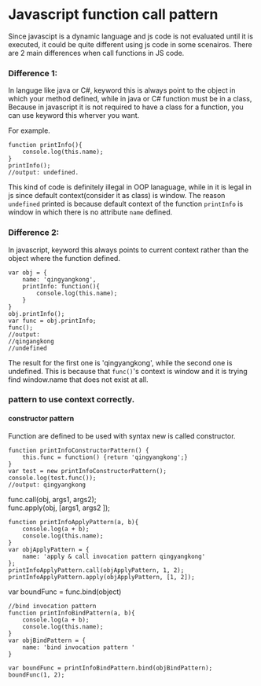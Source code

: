 # Javascript function call pattern
Since javascipt is a dynamic language and js code is not evaluated until it is executed, it could be quite different using js code in some scenairos. There are 2 main differences when call functions in JS code.
### Difference 1:
In languge like java or C#, keyword this is always point to the object in which your method defined, while in java or C# function must be in a class, Because in javascript it is not required to have a class for a function, you can use keyword this wherver you want.

For example.
```
function printInfo(){
    console.log(this.name);
}
printInfo();
//output: undefined.
```

This kind of code is definitely illegal in OOP lanaguage, while in it is legal in js since default context(consider it as class) is window. The reason `undefined` printed is because default context of the function `printInfo` is window in which there is no attribute `name` defined.  

### Difference 2:
In javascript, keyword this always points to current context rather than the object where the function defined.
```
var obj = {
    name: 'qingyangkong',
    printInfo: function(){
        console.log(this.name);
    }
}
obj.printInfo();
var func = obj.printInfo;
func();
//output:
//qingangkong
//undefined
```

The result for the first one is 'qingyangkong', while the second one is undefined. This is because that `func()`'s context is window and it is trying find window.name that does not exist at all. 

### pattern to use context correctly.
#### constructor pattern 
Function are defined to be used with syntax new is called constructor. 
```
function printInfoConstructorPattern() {
    this.func = function() {return 'qingyangkong';}
}
var test = new printInfoConstructorPattern();
console.log(test.func());
//output: qingyangkong
```
func.call(obj, args1, args2);  
func.apply(obj, [args1, args2 ]);

```
function printInfoApplyPattern(a, b){
    console.log(a + b);
    console.log(this.name);
}
var objApplyPattern = {
    name: 'apply & call invocation pattern qingyangkong'
};
printInfoApplyPattern.call(objApplyPattern, 1, 2);
printInfoApplyPattern.apply(objApplyPattern, [1, 2]);
```
var boundFunc = func.bind(object)
```
//bind invocation pattern
function printInfoBindPattern(a, b){
    console.log(a + b);
    console.log(this.name);
}
var objBindPattern = {
    name: 'bind invocation pattern '
}

var boundFunc = printInfoBindPattern.bind(objBindPattern);
boundFunc(1, 2);
```
